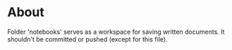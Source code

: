 # About
Folder 'notebooks' serves as a workspace for saving written documents.
It shouldn't be committed or pushed (except for this file).
